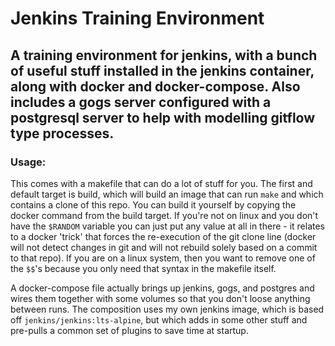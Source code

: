 # Jenkins Training Environment

## A training environment for jenkins, with a bunch of useful stuff installed in the jenkins container, along with docker and docker-compose. Also includes a gogs server configured with a postgresql server to help with modelling gitflow type processes.

### Usage:
This comes with a makefile that can do a lot of stuff for you. The first and default target is build, which will build an image that can run `make` and which contains a clone of this repo. You can build it yourself by copying the docker command from the build target. If you're not on linux and you don't have the `$RANDOM` variable you can just put any value at all in there - it relates to a docker 'trick' that forces the re-execution of the git clone line (docker will not detect changes in git and will not rebuild solely based on a commit to that repo). If you are on a linux system, then you want to remove one of the `$$`'s because you only need that syntax in the makefile itself.

A docker-compose file actually brings up jenkins, gogs, and postgres and wires them together with some volumes so that you don't loose anything between runs. The composition uses my own jenkins image, which is based off `jenkins/jenkins:lts-alpine`, but which adds in some other stuff and pre-pulls a common set of plugins to save time at startup.


